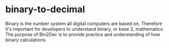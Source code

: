 # binary-to-decimal

Binary is the number system all digital computers are based on. Therefore it's important for developers to understand binary, or base 2, mathematics. The purpose of Bin2Dec is to provide practice and understanding of how binary calculations.
